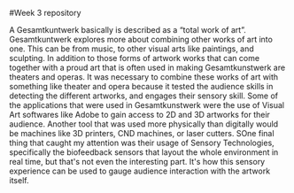 #Week 3 repository

A Gesamtkuntwerk basically is described as a “total work of art”. Gesamtkuntwerk explores more about combining other works of art into one. This can be from music,  to other visual arts like paintings, and sculpting. In addition to those forms of artwork works that can come together with a proud art that is often used in making Gesamtkunstwerk are theaters and operas. It was necessary to combine these works of art with something like theater and opera because it tested the audience skills in detecting the different artworks, and engages their sensory skill. 
	Some of the applications that were used in Gesamtkunstwerk were the use of Visual Art softwares like Adobe to gain access to 2D and 3D artworks for their audience. Another tool that was used more physically than digitally would be machines like 3D printers, CND machines, or laser cutters. SOne final thing that caught my attention was their usage of Sensory Technologies, specifically the biofeedback sensors that layout the whole environment in real time, but that's not even the interesting part. It's how this sensory experience can be used to gauge audience interaction with the artwork itself.
